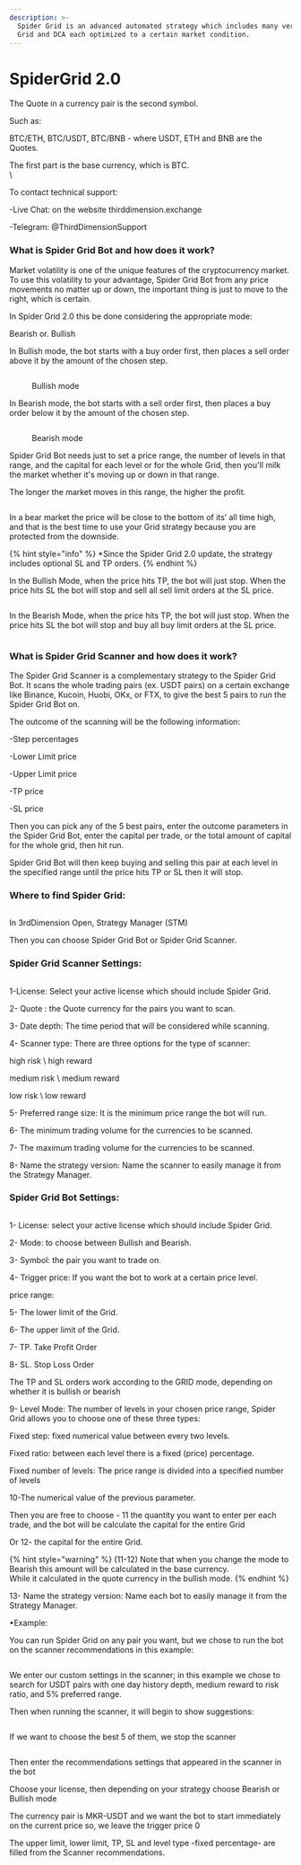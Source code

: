 ```yaml
---
description: >-
  Spider Grid is an advanced automated strategy which includes many versions of
  Grid and DCA each optimized to a certain market condition.
---
```


# SpiderGrid 2.0

The Quote in a currency pair is the second symbol.

Such as:

BTC/ETH, BTC/USDT, BTC/BNB  - where USDT, ETH and BNB are the Quotes.

The first part is the base currency, which is BTC.\
\


To contact technical support:

\-Live Chat: on the website thirddimension.exchange

\-Telegram: @ThirdDimensionSupport&#x20;



### What is Spider Grid Bot and how does it work?

Market volatility is one of the unique features of the cryptocurrency market. To use this volatility to your advantage, Spider Grid Bot from any price movements no matter up or down, the important thing is just to move to the right, which is certain.

In Spider Grid 2.0 this be done considering the appropriate mode:

Bearish or. Bullish

In Bullish mode, the bot starts with a buy order first, then places a sell order above it by the amount of the chosen step.

<figure><img src="../.gitbook/assets/image (132).png" alt=""><figcaption><p>Bullish mode</p></figcaption></figure>

In Bearish mode, the bot starts with a sell order first, then places a buy order below it by the amount of the chosen step.

<figure><img src="../.gitbook/assets/image (124).png" alt=""><figcaption><p>Bearish mode</p></figcaption></figure>



Spider Grid Bot needs just to set a price range, the number of levels in that range, and the capital for each level or for the whole Grid, then you'll milk the market whether it's moving up or down in that range.

The longer the market moves in this range, the higher the profit.

<figure><img src="../.gitbook/assets/image (103).png" alt=""><figcaption></figcaption></figure>

In a bear market the price will be close to the bottom of its’ all time high, and that is the best time to use your Grid strategy because you are protected from the downside.

{% hint style="info" %}
\*Since the Spider Grid 2.0 update, the strategy includes optional SL and TP orders.
{% endhint %}

In the Bullish Mode, when the price hits TP, the bot will just stop. When the price hits SL the bot will stop and sell all sell limit orders at the SL price.

<figure><img src="../.gitbook/assets/image (104).png" alt=""><figcaption></figcaption></figure>

In the Bearish Mode, when the price hits TP, the bot will just stop. When the price hits SL the bot will stop and buy all buy limit orders at the SL price.

<figure><img src="../.gitbook/assets/image (122).png" alt=""><figcaption></figcaption></figure>

&#x20;

### What is Spider Grid Scanner and how does it work?

The Spider Grid Scanner is a complementary strategy to the Spider Grid Bot. It scans the whole trading pairs (ex. USDT pairs) on a certain exchange like Binance, Kucoin, Huobi, OKx, or FTX, to give the best 5 pairs to run the Spider Grid Bot on.

&#x20;

The outcome of the scanning will be the following information:

\-Step percentages

\-Lower Limit price

\-Upper Limit price

\-TP price

\-SL price

Then you can pick any of the 5 best pairs, enter the outcome parameters in the Spider Grid Bot, enter the capital per trade, or the total amount of capital for the whole grid, then hit run.

Spider Grid Bot will then keep buying and selling this pair at each level in the specified range until the price hits TP or SL then it will stop.



### Where to find Spider Grid:

<figure><img src="../.gitbook/assets/spider grid 1.jpg" alt=""><figcaption></figcaption></figure>

In 3rdDimension Open, Strategy Manager (STM)

Then you can choose Spider Grid Bot or Spider Grid Scanner.



### Spider Grid Scanner Settings:

<figure><img src="../.gitbook/assets/image (127).png" alt=""><figcaption></figcaption></figure>

1-License: Select your active license which should include Spider Grid.

2- Quote : the Quote currency for the pairs you want to scan.

3- Date depth: The time period that will be considered while scanning.

4- Scanner type: There are three options for the type of scanner:

high risk \ high reward

medium risk \ medium reward

low risk \ low reward

5- Preferred range size: It is the minimum price range the bot will run.

6- The minimum trading volume for the currencies to be scanned.

7- The maximum trading volume for the currencies to be scanned.

8- Name the strategy version: Name the scanner to easily manage it from the Strategy Manager.



### Spider Grid Bot Settings:

&#x20;

<figure><img src="../.gitbook/assets/image (105).png" alt=""><figcaption></figcaption></figure>

1- License: select your active license which should include Spider Grid.

2- Mode: to choose between Bullish and Bearish.

3- Symbol: the pair you want to trade on.

4- Trigger price: If you want the bot to work at a certain price level.

price range:

5- The lower limit of the Grid.

6- The upper limit of the Grid.

7- TP. Take Profit Order

8- SL. Stop Loss Order

The TP and SL orders work according to the GRID mode, depending on whether it is bullish or bearish

9- Level Mode: The number of levels in your chosen price range, Spider Grid allows you to choose one of these three types:

Fixed step: fixed numerical value between every two levels.

Fixed ratio: between each level there is a fixed (price) percentage.

Fixed number of levels: The price range is divided into a specified number of levels

10-The numerical value of the previous parameter.

Then you are free to choose - 11 the quantity you want to enter per each trade, and the bot will be calculate the capital for the entire Grid

Or 12-  the capital for the entire Grid.

{% hint style="warning" %}
(11-12) Note that when you change the mode to Bearish this amount will be calculated in the base currency.\
While it calculated in the quote currency in the bullish mode.
{% endhint %}

13- Name the strategy version: Name each bot to easily manage it from the Strategy Manager.

&#x20;

•Example:



You can run Spider Grid on any pair you want, but we chose to run the bot on the scanner recommendations in this example:

&#x20;

<figure><img src="../.gitbook/assets/image (115).png" alt=""><figcaption></figcaption></figure>

We enter our custom settings in the scanner; in this example we chose to search for USDT pairs with one day history depth, medium reward to risk ratio, and 5% preferred range.

Then when running the scanner, it will begin to show suggestions:

<figure><img src="../.gitbook/assets/spider scanner run.png" alt=""><figcaption></figcaption></figure>

&#x20;If we want to choose the best 5 of them, we stop the scanner

<figure><img src="../.gitbook/assets/spider scanner 1.png" alt=""><figcaption></figcaption></figure>

&#x20;Then enter the recommendations settings that appeared in the scanner in the bot

Choose your license, then depending on your strategy choose Bearish or Bullish mode

The currency pair is MKR-USDT and we want the bot to start immediately on the current price so, we leave the trigger price 0

The upper limit, lower limit, TP, SL and level type -fixed percentage- are filled from the Scanner recommendations.

<figure><img src="../.gitbook/assets/image (133).png" alt=""><figcaption></figcaption></figure>

&#x20;

<figure><img src="../.gitbook/assets/image (121).png" alt=""><figcaption></figcaption></figure>

&#x20;



&#x20;



### &#x20;<a href="#id-411c" id="id-411c"></a>

&#x20;

&#x20;

&#x20;

